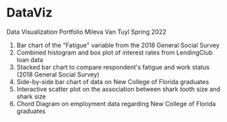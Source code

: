# DataViz

Data Visualization Portfolio
Mileva Van Tuyl
Spring 2022

1. Bar chart of the "Fatigue" variable from the 2018 General Social Survey
2. Combined histogram and box plot of interest rates from LendingClub loan data
3. Stacked bar chart to compare respondent's fatigue and work status (2018 General Social Survey)
4. Side-by-side bar chart of data on New College of Florida graduates 
5. Interactive scatter plot on the association between shark tooth size and shark size
6. Chord Diagram on employment data regarding New College of Florida graduates 
